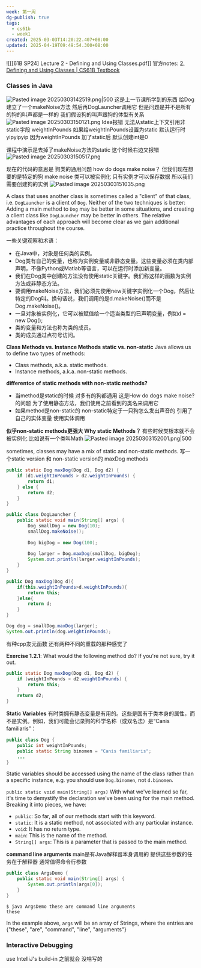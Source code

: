 ```yaml
---
week: 第一周
dg-publish: true
tags:
  - cs61b
  - week1
created: 2025-03-03T14:20:22.407+08:00
updated: 2025-04-19T09:49:54.300+08:00
---
```


![[[61B SP24] Lecture 2 - Defining and Using Classes.pdf]]
官方notes: [2. Defining and Using Classes | CS61B Textbook](https://cs61b-2.gitbook.io/cs61b-textbook/2.-defining-and-using-classes)

### Classes in Java
![Pasted image 20250303142519.png|500](/img/user/accessory/Pasted%20image%2020250303142519.png)
这是上一节课所学到的东西
给Dog建立了一个makeNoise方法  然后再DogLauncher调用它
但是问题是并不是所有的狗的叫声都是一样的
我们假设狗的叫声跟狗的体型有关系
![Pasted image 20250303150121.png](/img/user/accessory/Pasted%20image%2020250303150121.png)
Idea报错 无法从static上下文引用非static字段 weightInPounds
如果给weightInPounds设置为static  默认运行时yipyipyip  因为weightInPounds 加了static后 默认创建int是0

课程中演示是去掉了makeNoise方法的static 这个时候右边又报错
![Pasted image 20250303150517.png](/img/user/accessory/Pasted%20image%2020250303150517.png)

现在的代码的意思是  狗类的通用问题  how do dogs make noise？
但我们现在想要的是特定的狗 make noise
类可以被实例化 只有实例才可以保存数据
所以我们需要创建狗的实例
![Pasted image 20250303151035.png](/img/user/accessory/Pasted%20image%2020250303151035.png)

A class that uses another class is sometimes called a "client" of that class, i.e. `DogLauncher` is a client of `Dog`. Neither of the two techniques is better: Adding a main method to `Dog` may be better in some situations, and creating a client class like `DogLauncher` may be better in others. The relative advantages of each approach will become clear as we gain additional practice throughout the course.

一些关键观察和术语：
- 在Java中，对象是任何类的实例。
- Dog类有自己的变量，也称为实例变量或非静态变量。这些变量必须在类内部声明，不像Python或Matlab等语言，可以在运行时添加新变量。
- 我们在Dog类中创建的方法没有使用static关键字。我们称这样的函数为实例方法或非静态方法。
- 要调用makeNoise方法，我们必须先使用new关键字实例化一个Dog，然后让特定的Dog叫。换句话说，我们调用的是d.makeNoise()而不是Dog.makeNoise()。
- 一旦对象被实例化，它可以被赋值给一个适当类型的已声明变量，例如d = new Dog();
- 类的变量和方法也称为类的成员。
- 类的成员通过点符号访问。

**Class Methods vs. Instance Methods**
**static vs. non-static**
Java allows us to define two types of methods:
- Class methods, a.k.a. static methods.
- Instance methods, a.k.a. non-static methods.

**differentce of static methods with non-static methods?**
- 当method是static的时候  对多有的狗都通用 这是How do dogs make noise?的问题
  为了使用静态方法，我们使用之前看到的类名来调用它
- 如果method是non-static的   non-static特定于一只狗怎么发出声音的
  引用了自己的实体变量
  使用实体调用

**似乎non-static methods更强大  Why static Methods？**
有些时候类根本就不会被实例化  比如说有一个类叫Math
![Pasted image 20250303152001.png|500](/img/user/accessory/Pasted%20image%2020250303152001.png)

sometimes, classes may have a mix of static and non-static methods.
写一个static version 和 non-static version的 maxDog methods
```java
public static Dog maxDog(Dog d1, Dog d2) {  
    if (d1.weightInPounds > d2.weightInPounds) {  
        return d1;  
    } else {  
        return d2;  
    }  
}
```

```java
public class DogLauncher {  
    public static void main(String[] args) {  
        Dog smallDog = new Dog(10);  
        smallDog.makeNoise();  
  
        Dog bigDog = new Dog(100);  
  
        Dog larger = Dog.maxDog(smallDog, bigDog);  
        System.out.println(larger.weightInPounds);  
    }  
}
```

```java
public Dog maxDog(Dog d){  
    if(this.weightInPounds>d.weightInPounds){  
        return this;  
    }else{  
        return d;  
    }  
}
```

```java
Dog dog = smallDog.maxDog(larger);  
System.out.println(dog.weightInPounds);
```

有种cpp友元函数  还有两种不同的重载的那种感觉了 

**Exercise 1.2.1**: What would the following method do? If you're not sure, try it out.
```java
public static Dog maxDog(Dog d1, Dog d2) {
    if (weightInPounds > d2.weightInPounds) {
        return this;
    }
    return d2;
}
```


**Static Variables**
有时类拥有静态变量是有用的。这些是固有于类本身的属性，而不是实例。例如，我们可能会记录狗的科学名称（或双名法）是“Canis familiaris”：
```java
public class Dog {
    public int weightInPounds;
    public static String binomen = "Canis familiaris";
    ...
}
```
Static variables should be accessed using the name of the class rather than a specific instance, e.g. you should use `Dog.binomen`, not `d.binomen`.

`public static void main(String[] args)`
With what we've learned so far, it's time to demystify the declaration we've been using for the main method. Breaking it into pieces, we have:
- `public`: So far, all of our methods start with this keyword.
- `static`: It is a static method, not associated with any particular instance.
- `void`: It has no return type.
- `main`: This is the name of the method.
- `String[] args`: This is a parameter that is passed to the main method.

**command line arguments**
main是有Java解释器本身调用的  提供这些参数的任务在于解释器  通常值得命令行参数
```java
public class ArgsDemo {
    public static void main(String[] args) {
        System.out.println(args[0]);
    }
}
```

```shell
$ java ArgsDemo these are command line arguments
these
```

In the example above, `args` will be an array of Strings, where the entries are {"these", "are", "command", "line", "arguments"}
### Interactive Debugging
use IntelliJ's build-in
之前就会  没啥写的


